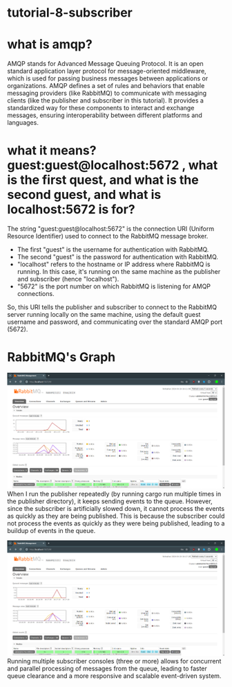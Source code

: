 # tutorial-8-subscriber

# what is amqp?

AMQP stands for Advanced Message Queuing Protocol. It is an open standard application layer protocol for message-oriented middleware, which is used for passing business messages between applications or organizations.
AMQP defines a set of rules and behaviors that enable messaging providers (like RabbitMQ) to communicate with messaging clients (like the publisher and subscriber in this tutorial). It provides a standardized way for these components to interact and exchange messages, ensuring interoperability between different platforms and languages.

# what it means? guest:guest@localhost:5672 , what is the first quest, and what is the second guest, and what is localhost:5672 is for?

The string "guest:guest@localhost:5672" is the connection URI (Uniform Resource Identifier) used to connect to the RabbitMQ message broker.

- The first "guest" is the username for authentication with RabbitMQ.
- The second "guest" is the password for authentication with RabbitMQ.
- "localhost" refers to the hostname or IP address where RabbitMQ is running. In this case, it's running on the same machine as the publisher and subscriber (hence "localhost").
- "5672" is the port number on which RabbitMQ is listening for AMQP connections.

So, this URI tells the publisher and subscriber to connect to the RabbitMQ server running locally on the same machine, using the default guest username and password, and communicating over the standard AMQP port (5672).

# RabbitMQ's Graph

![alt text](image.png)
When I run the publisher repeatedly (by running cargo run multiple times in the publisher directory), it keeps sending events to the queue. However, since the subscriber is artificially slowed down, it cannot process the events as quickly as they are being published.
This is because the subscriber could not process the events as quickly as they were being published, leading to a buildup of events in the queue.

![alt text](image-1.png)
Running multiple subscriber consoles (three or more) allows for concurrent and parallel processing of messages from the queue, leading to faster queue clearance and a more responsive and scalable event-driven system.
